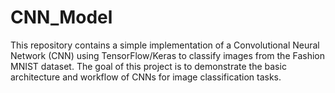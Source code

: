 # CNN_Model
This repository contains a simple implementation of a Convolutional Neural Network (CNN) using TensorFlow/Keras to classify images from the Fashion MNIST dataset. The goal of this project is to demonstrate the basic architecture and workflow of CNNs for image classification tasks.
